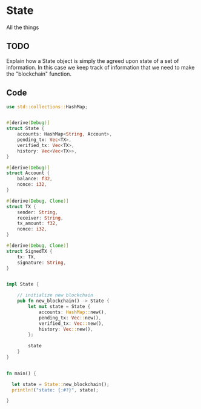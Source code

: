 # State
All the things

## TODO
Explain how a State object is simply the agreed upon state of a set of information. In this case we keep track of information that we need to make the "blockchain" function. 

## Code

```rust
use std::collections::HashMap;


#[derive(Debug)]
struct State {
    accounts: HashMap<String, Account>,
    pending_tx: Vec<TX>,
    verified_tx: Vec<TX>,
    history: Vec<Vec<TX>>,
}

#[derive(Debug)]
struct Account {
    balance: f32,
    nonce: i32,
}

#[derive(Debug, Clone)]
struct TX {
    sender: String,
    receiver: String,
    tx_amount: f32,
    nonce: i32,
}

#[derive(Debug, Clone)]
struct SignedTX {
    tx: TX,
    signature: String,
}


impl State {

    // initialize new blockchain
    pub fn new_blockchain() -> State {
        let mut state = State {
            accounts: HashMap::new(),
            pending_tx: Vec::new(),
            verified_tx: Vec::new(),
            history: Vec::new(),
        };
    
        state
    }
}


fn main() {

  let state = State::new_blockchain();
  println!("state: {:#?}", state);

}
```
